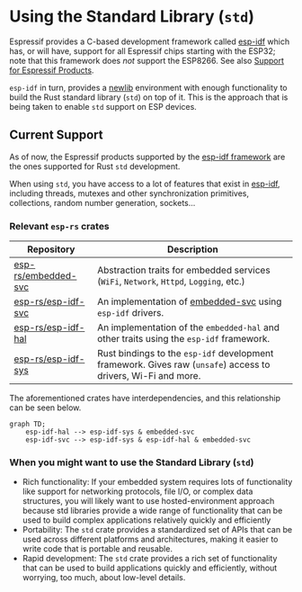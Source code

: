 # Using the Standard Library (`std`)

Espressif provides a C-based development framework called [esp-idf][esp-idf-github] which has, or will have, support for all Espressif chips starting with the ESP32; note that this framework does _not_ support the ESP8266. See also [Support for Espressif Products][rust-esp-book-overview-index].

[rust-esp-book-overview-index]: index.md#support-for-espressif-products

`esp-idf` in turn, provides a [newlib][newlib-env] environment with enough functionality to build the Rust standard library (`std`) on top of it. This is the approach that is being taken to enable `std` support on ESP devices.

[esp-idf-github]: https://github.com/espressif/esp-idf
[newlib-env]: https://sourceware.org/newlib/

## Current Support

As of now, the Espressif products supported by the [esp-idf framework][esp-idf-release-compatibility] are the ones supported for Rust `std` development.

[esp-idf-release-compatibility]: https://github.com/espressif/esp-idf#esp-idf-release-and-soc-compatibility/

When using `std`, you have access to a lot of features that exist in [esp-idf][esp-idf-github], including threads, mutexes and other synchronization primitives, collections, random number generation, sockets...

### Relevant `esp-rs` crates

| Repository            | Description                                                                                                   |
| --------------------- | ------------------------------------------------------------------------------------------------------------- |
| [esp-rs/embedded-svc] | Abstraction traits for embedded services (`WiFi`, `Network`, `Httpd`, `Logging`, etc.)                        |
| [esp-rs/esp-idf-svc]  | An implementation of [embedded-svc] using `esp-idf` drivers.                                                  |
| [esp-rs/esp-idf-hal]  | An implementation of the `embedded-hal` and other traits using the `esp-idf` framework.                       |
| [esp-rs/esp-idf-sys]  | Rust bindings to the `esp-idf` development framework. Gives raw (`unsafe`) access to drivers, Wi-Fi and more. |

The aforementioned crates have interdependencies, and this relationship can be seen below.

```mermaid
graph TD;
    esp-idf-hal --> esp-idf-sys & embedded-svc
    esp-idf-svc --> esp-idf-sys & esp-idf-hal & embedded-svc
```

### When you might want to use the Standard Library (`std`)

- Rich functionality: If your embedded system requires lots of functionality like support for networking protocols, file I/O, or complex data structures, you will likely want to use hosted-environment approach because std libraries provide a wide range of functionality that can be used to build complex applications relatively quickly and efficiently
- Portability: The `std` crate provides a standardized set of APIs that can be used across different platforms and architectures, making it easier to write code that is portable and reusable.
- Rapid development: The `std` crate provides a rich set of functionality that can be used to build applications quickly and efficiently, without worrying, too much, about low-level details.

[embedded-svc]: https://github.com/esp-rs/embedded-svc
[esp-rs/embedded-svc]: https://github.com/esp-rs/embedded-svc
[esp-rs/esp-idf-svc]: https://github.com/esp-rs/esp-idf-svc
[esp-rs/esp-idf-sys]: https://github.com/esp-rs/esp-idf-sys
[esp-rs/esp-idf-hal]: https://github.com/esp-rs/esp-idf-hal


